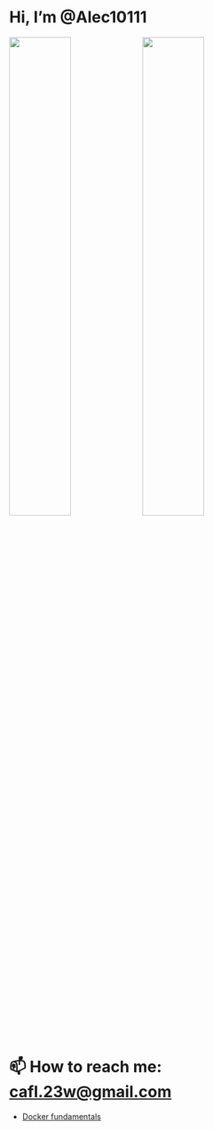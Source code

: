 # Hi, I’m @Alec10111
<div>
<img align="left" width="47%" src="https://github-readme-stats.vercel.app/api?username=Alec10111&show_icons=true&theme=tokyonight"/>
<img align="left" width="47%" src="https://github-readme-stats.vercel.app/api/top-langs/?username=Alec10111&layout=compact&theme=tokyonight"/>
</div>

# 📫 How to reach me: cafl.23w@gmail.com


- [Docker fundamentals](https://alec10111.github.io/posts/docker-introduction/)

